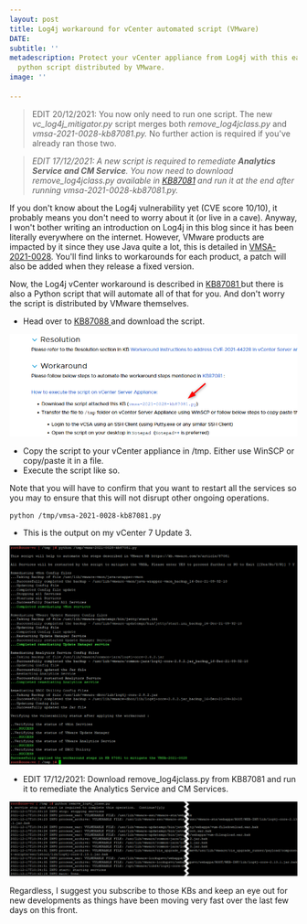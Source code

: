 ```yaml
---
layout: post
title: Log4j workaround for vCenter automated script (VMware)
DATE: 
subtitle: ''
metadescription: Protect your vCenter appliance from Log4j with this easy to apply
  python script distributed by VMware.
image: ''

---
```

> EDIT 20/12/2021: You now only need to run one script. The new _vc_log4j_mitigator.py_ script merges both _remove_log4jclass.py_ and _vmsa-2021-0028-kb87081.py._ No further action is required if you've already ran those two.

> _EDIT 17/12/2021: A new script is required to remediate **Analytics Service and CM Service**. You now need to download remove_log4jclass.py available in_ [_KB87081_](https://kb.vmware.com/s/article/87081?lang=en_US#vCenter67) _and run it at the end after running vmsa-2021-0028-kb87081.py._

If you don't know about the Log4j vulnerability yet (CVE score 10/10), it probably means you don't need to worry about it (or live in a cave). Anyway, I won't bother writing an introduction on Log4j in this blog since it has been literally everywhere on the internet. However, VMware products are impacted by it since they use Java quite a lot, this is detailed in [VMSA-2021-0028](https://www.vmware.com/security/advisories/VMSA-2021-0028.html). You'll find links to workarounds for each product, a patch will also be added when they release a fixed version.

Now, the Log4j vCenter workaround is described in [KB87081 ](https://kb.vmware.com/s/article/87081#vCenter67)but there is also a Python script that will automate all of that for you. And don't worry the script is distributed by VMware themselves.

* Head over to [KB87088 ](https://kb.vmware.com/s/article/87088)and download the script.

![](/img/log4j1.png)

* Copy the script to your vCenter appliance in /tmp. Either use WinSCP or copy/paste it in a file.
* Execute the script like so.

Note that you will have to confirm that you want to restart all the services so you may to ensure that this will not disrupt other ongoing operations.

    python /tmp/vmsa-2021-0028-kb87081.py

* This is the output on my vCenter 7 Update 3.

![](/img/log4j2.png)

* EDIT 17/12/2021: Download remove_log4jclass.py from KB87081 and run it to remediate the Analytics Service and CM Services.

![](/img/log4j3.png)

Regardless, I suggest you subscribe to those KBs and keep an eye out for new developments as things have been moving very fast over the last few days on this front.